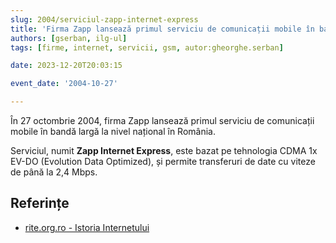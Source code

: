 ```yaml
---
slug: 2004/serviciul-zapp-internet-express
title: 'Firma Zapp lansează primul serviciu de comunicații mobile în bandă largă'
authors: [gserban, ilg-ul]
tags: [firme, internet, servicii, gsm, autor:gheorghe.serban]

date: 2023-12-20T20:03:15

event_date: '2004-10-27'

---
```


În 27 octombrie 2004, firma Zapp lansează primul serviciu de comunicații mobile
în bandă largă la nivel național în România.

<!-- truncate -->

Serviciul, numit **Zapp Internet Express**, este bazat pe tehnologia
CDMA 1x EV-DO (Evolution Data Optimized), și permite transferuri
de date cu viteze de până la 2,4 Mbps.

## Referințe

- [rite.org.ro - Istoria Internetului](https://rite.org.ro/istoria-internetului/)
